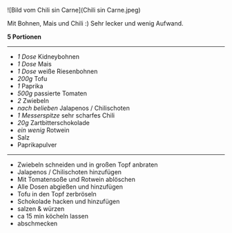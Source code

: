 ![Bild vom Chili sin Carne](Chili sin Carne.jpeg)

Mit Bohnen, Mais und Chili :) Sehr lecker und wenig Aufwand.

**5 Portionen**

---

- *1 Dose* Kidneybohnen
- *1 Dose* Mais
- *1 Dose* weiße Riesenbohnen
- *200g* Tofu
- *1* Paprika
- *500g* passierte Tomaten
- *2* Zwiebeln
- *nach belieben* Jalapenos / Chilischoten
- *1 Messerspitze* sehr scharfes Chili
- *20g* Zartbitterschokolade
- *ein wenig* Rotwein
- Salz
- Paprikapulver

---

* Zwiebeln schneiden und in großen Topf anbraten
* Jalapenos / Chilischoten hinzufügen
* Mit Tomatensoße und Rotwein ablöschen
* Alle Dosen abgießen und hinzufügen
* Tofu in den Topf zerbröseln
* Schokolade hacken und hinzufügen
* salzen & würzen
* ca 15 min köcheln lassen
* abschmecken
